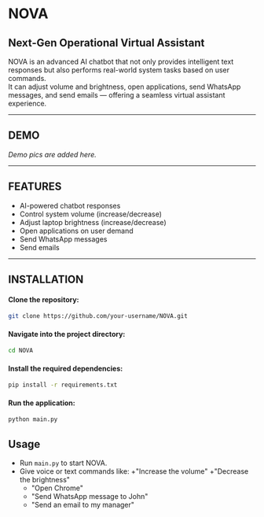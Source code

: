 # NOVA

##  Next-Gen Operational Virtual Assistant

NOVA is an advanced AI chatbot that not only provides intelligent text responses but also performs real-world system tasks based on user commands.  
It can adjust volume and brightness, open applications, send WhatsApp messages, and send emails — offering a seamless virtual assistant experience.

---  

##  DEMO
*Demo pics are added here.*

---

## FEATURES
- AI-powered chatbot responses
- Control system volume (increase/decrease)
- Adjust laptop brightness (increase/decrease)
- Open applications on user demand
- Send WhatsApp messages
- Send emails

---

##  INSTALLATION
####  Clone the repository:
```bash
git clone https://github.com/your-username/NOVA.git
```
####  Navigate into the project directory:
```bash
cd NOVA
```
####  Install the required dependencies:
```bash
pip install -r requirements.txt
```
####  Run the application:
```bash
python main.py
```
## Usage
- Run `main.py`  to start NOVA.
- Give voice or text commands like:
  +"Increase the volume"
  +"Decrease the brightness"
  + "Open Chrome"
  + "Send WhatsApp message to John"
  + "Send an email to my manager"
